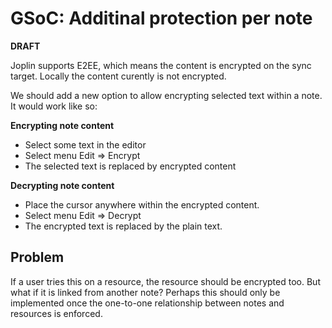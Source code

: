 # GSoC: Additinal protection per note

**DRAFT**

Joplin supports E2EE, which means the content is encrypted on the sync target. Locally the content curently is not encrypted.

We should add a new option to allow encrypting selected text within a note. It would work like so:

**Encrypting note content**

- Select some text in the editor
- Select menu Edit => Encrypt
- The selected text is replaced by encrypted content

**Decrypting note content**

- Place the cursor anywhere within the encrypted content.
- Select menu Edit => Decrypt
- The encrypted text is replaced by the plain text.

## Problem

If a user tries this on a resource, the resource should be encrypted too. But what if it is linked from another note? Perhaps this should only be implemented once the one-to-one relationship between notes and resources is enforced.